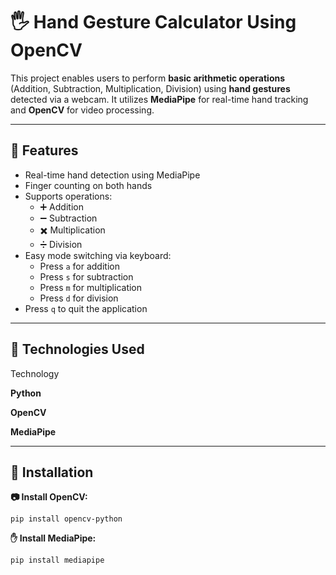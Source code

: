 # 🖐️ Hand Gesture Calculator Using OpenCV 

This project enables users to perform **basic arithmetic operations** (Addition, Subtraction, Multiplication, Division) using **hand gestures** detected via a webcam. It utilizes **MediaPipe** for real-time hand tracking and **OpenCV** for video processing.

---
## 🚀 Features

- Real-time hand detection using MediaPipe
- Finger counting on both hands
- Supports operations:
  - ➕ Addition
  - ➖ Subtraction
  - ✖️ Multiplication
  - ➗ Division
- Easy mode switching via keyboard:
  - Press `a` for addition
  - Press `s` for subtraction
  - Press `m` for multiplication
  - Press `d` for division
- Press `q` to quit the application

---

## 🧰 Technologies Used

 Technology  

 **Python** 
 
 **OpenCV** 
 
 **MediaPipe** 
 
---

## 🔧 Installation


**📷 Install OpenCV:**

`pip install opencv-python`

**✋ Install MediaPipe:**

`pip install mediapipe`
